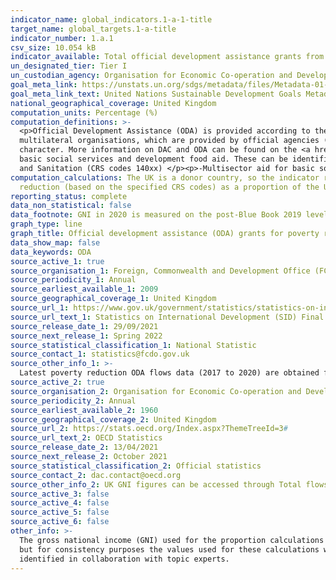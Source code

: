 ```yaml
---
indicator_name: global_indicators.1-a-1-title
target_name: global_targets.1-a-title
indicator_number: 1.a.1
csv_size: 10.054 kB
indicator_available: Total official development assistance grants from the UK that focus on poverty reduction as a share of the UK’s gross national income
un_designated_tier: Tier I
un_custodian_agency: Organisation for Economic Co-operation and Development (OECD)
goal_meta_link: https://unstats.un.org/sdgs/metadata/files/Metadata-01-0a-01.pdf
goal_meta_link_text: United Nations Sustainable Development Goals Metadata (PDF)
national_geographical_coverage: United Kingdom
computation_units: Percentage (%)
computation_definitions: >-
  <p>Official Development Assistance (ODA) is provided according to the standardised definitions and methodologies of the Organisation for Economic Cooperation and Development’s (OECD) Development Assistance Committee (DAC). ODA is defined as resource flows to developing countries and
  multilateral organisations, which are provided by official agencies (e.g. the UK Government) or their executive agencies, where each transaction is administered with the promotion of the economic development and welfare of developing countries as its main objective and is concessional in
  character. More information on DAC and ODA can be found on the <a href="http://www.oecd.org/development/financing-sustainable-development/development-finance-standards/officialdevelopmentassistancedefinitionandcoverage.htm">OECD website</a>. </p> <p>Poverty reduction ODA flows include
  basic social services and development food aid. These can be identified from the total ODA flows by  Creditor Reporting System purpose codes (Sector Purpose Code/CRS codes) as follows </p> <p>-Basic Education (CRS codes 112xx) </p><p>-Basic Health (CRS codes (122xx) </p><p>-Water Supply
  and Sanitation (CRS codes 140xx) </p><p>-Multisector aid for basic social services (CRS code 16050) </p>-Development Food Aid (CRS code 52010)
computation_calculations: The UK is a donor country, so the indicator represents the sum of bilateral ODA grants that focus on poverty
  reduction (based on the specified CRS codes) as a proportion of the UK’s gross national income (GNI). Calculation is performed as (ODA/GNI) * 100
reporting_status: complete
data_non_statistical: false
data_footnote: GNI in 2020 is measured on the post-Blue Book 2019 level, this is the headline Office for National Statistics (ONS) measure for GNI. Please note the y axis does not go to 100% for ease of visualisation.
graph_type: line
graph_title: Official development assistance (ODA) grants for poverty reduction (percentage of GNI)
data_show_map: false
data_keywords: ODA
source_active_1: true
source_organisation_1: Foreign, Commonwealth and Development Office (FCDO)
source_periodicity_1: Annual
source_earliest_available_1: 2009
source_geographical_coverage_1: United Kingdom
source_url_1: https://www.gov.uk/government/statistics/statistics-on-international-development-final-uk-aid-spend-2020
source_url_text_1: Statistics on International Development (SID) Final UK Aid Spend 2020
source_release_date_1: 29/09/2021
source_next_release_1: Spring 2022
source_statistical_classification_1: National Statistic
source_contact_1: statistics@fcdo.gov.uk
source_other_info_1: >-
  Latest poverty reduction ODA flows data (2017 to 2020) are obtained from table "Data underlying the SID publication" (see relevant CRS codes in National Metadata tab). Previous data (2009 to 2016) is available from <a href="https://www.gov.uk/government/statistics/statistics-on-international-development-2017">SID for 2017</a>
source_active_2: true
source_organisation_2: Organisation for Economic Co-operation and Development (OECD)
source_periodicity_2: Annual
source_earliest_available_2: 1960
source_geographical_coverage_2: United Kingdom
source_url_2: https://stats.oecd.org/Index.aspx?ThemeTreeId=3#
source_url_text_2: OECD Statistics
source_release_date_2: 13/04/2021
source_next_release_2: October 2021
source_statistical_classification_2: Official statistics
source_contact_2: dac.contact@oecd.org
source_other_info_2: UK GNI figures can be accessed through Total flows by donor option [DAC1], customising by United Kingdom, national currency, and desired date span options.
source_active_3: false
source_active_4: false
source_active_5: false
source_active_6: false
other_info: >-
  The gross national income (GNI) used for the proportion calculations is the same GNI number (based on current methodology in given year) as the GNI used for the ODA to GNI ratio calculations for UK SDG indicators 17.2.1 and 17.3.1. The Office for National Statistics publishes GNI values,
  but for consistency purposes the values used for these calculations were obtained from the OECD repository (Source 2). The OECD sources GNI from the UK Foreign, Commonwealth and Development Office (FCDO). Data follows the UN specification for this indicator. This indicator has not been
  identified in collaboration with topic experts.
---
```


